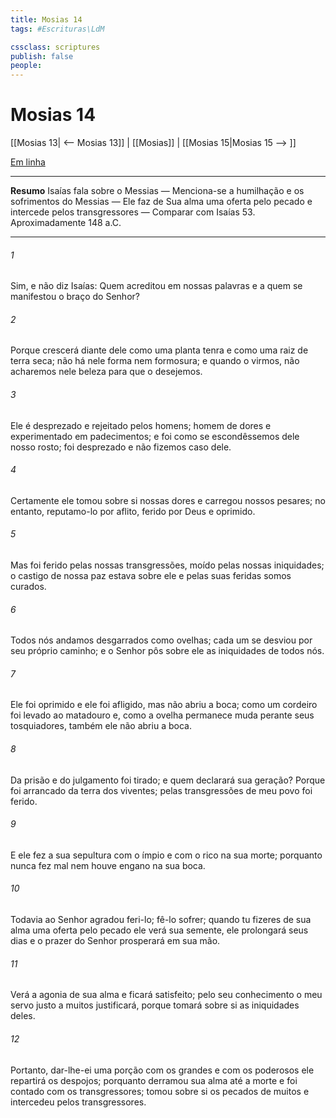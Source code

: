 ```yaml
---
title: Mosias 14
tags: #Escrituras\LdM

cssclass: scriptures
publish: false
people:
---
```


# Mosias 14
[[Mosias 13| <-- Mosias 13]] | [[Mosias]] | [[Mosias 15|Mosias 15 --> ]]

[Em linha](https://churchofjesuschrist.org/study/scriptures/bofm/mosiah/14?lang=por)

---
__Resumo__
Isaías fala sobre o Messias — Menciona-se a humilhação e os sofrimentos do Messias — Ele faz de Sua alma uma oferta pelo pecado e intercede pelos transgressores — Comparar com Isaías 53. Aproximadamente 148 a.C.

---
###### 1 
Sim, e não diz Isaías: Quem acreditou em nossas palavras e a quem se manifestou o braço do Senhor?

###### 2 
Porque crescerá diante dele como uma planta tenra e como uma raiz de terra seca; não há nele forma nem formosura; e quando o virmos, não acharemos nele beleza para que o desejemos.

###### 3 
Ele é desprezado e rejeitado pelos homens; homem de dores e experimentado em padecimentos; e foi como se escondêssemos dele nosso rosto; foi desprezado e não fizemos caso dele.

###### 4 
Certamente ele tomou sobre si nossas dores e carregou nossos pesares; no entanto, reputamo-lo por aflito, ferido por Deus e oprimido.

###### 5 
Mas foi ferido pelas nossas transgressões, moído pelas nossas iniquidades; o castigo de nossa paz estava sobre ele e pelas suas feridas somos curados.

###### 6 
Todos nós andamos desgarrados como ovelhas; cada um se desviou por seu próprio caminho; e o Senhor pôs sobre ele as iniquidades de todos nós.

###### 7 
Ele foi oprimido e ele foi afligido, mas não abriu a boca; como um cordeiro foi levado ao matadouro e, como a ovelha permanece muda perante seus tosquiadores, também ele não abriu a boca.

###### 8 
Da prisão e do julgamento foi tirado; e quem declarará sua geração? Porque foi arrancado da terra dos viventes; pelas transgressões de meu povo foi ferido.

###### 9 
E ele fez a sua sepultura com o ímpio e com o rico na sua morte; porquanto nunca fez mal nem houve engano na sua boca.

###### 10 
Todavia ao Senhor agradou feri-lo; fê-lo sofrer; quando tu fizeres de sua alma uma oferta pelo pecado ele verá sua semente, ele prolongará seus dias e o prazer do Senhor prosperará em sua mão.

###### 11 
Verá a agonia de sua alma e ficará satisfeito; pelo seu conhecimento o meu servo justo a muitos justificará, porque tomará sobre si as iniquidades deles.

###### 12 
Portanto, dar-lhe-ei uma porção com os grandes e com os poderosos ele repartirá os despojos; porquanto derramou sua alma até a morte e foi contado com os transgressores; tomou sobre si os pecados de muitos e intercedeu pelos transgressores.

